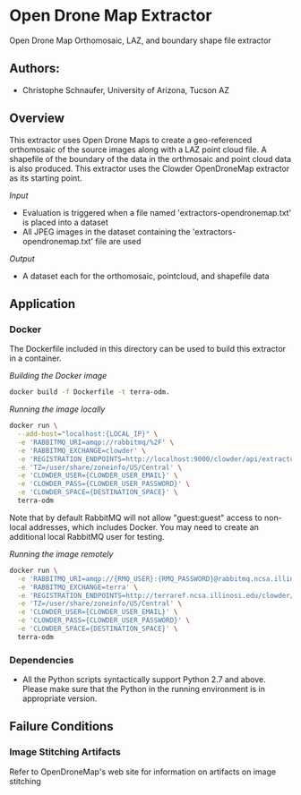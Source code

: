 # Open Drone Map Extractor

Open Drone Map Orthomosaic, LAZ, and boundary shape file extractor

## Authors:

* Christophe Schnaufer, University of Arizona, Tucson AZ

## Overview

This extractor uses Open Drone Maps to create a geo-referenced orthomosaic of the source images along with a LAZ point cloud file. 
A shapefile of the boundary of the data in the orthmosaic and point cloud data is also produced.
This extractor uses the Clowder OpenDroneMap extractor as its starting point.

_Input_

  - Evaluation is triggered when a file named 'extractors-opendronemap.txt' is placed into a dataset
  - All JPEG images in the dataset containing the 'extractors-opendronemap.txt' file are used

_Output_

  - A dataset each for the orthomosaic, pointcloud, and shapefile data

## Application

### Docker

The Dockerfile included in this directory can be used to build this extractor in a container.

_Building the Docker image_

```sh
docker build -f Dockerfile -t terra-odm.
```

_Running the image locally_
```sh
docker run \
  --add-host="localhost:{LOCAL_IP}" \
  -e 'RABBITMQ_URI=amqp://rabbitmq/%2F' \
  -e 'RABBITMQ_EXCHANGE=clowder' \
  -e 'REGISTRATION_ENDPOINTS=http://localhost:9000/clowder/api/extractors?key={SECRET_KEY}' \
  -e 'TZ=/user/share/zoneinfo/US/Central' \
  -e 'CLOWDER_USER={CLOWDER_USER_EMAIL}' \
  -e 'CLOWDER_PASS={CLOWDER_USER_PASSWORD}' \
  -e 'CLOWDER_SPACE={DESTINATION_SPACE}' \
  terra-odm
```
Note that by default RabbitMQ will not allow "guest:guest" access to non-local addresses, which includes Docker. You may need to create an additional local RabbitMQ user for testing.

_Running the image remotely_
```sh
docker run \
  -e 'RABBITMQ_URI=amqp://{RMQ_USER}:{RMQ_PASSWORD}@rabbitmq.ncsa.illinois.edu/clowder' \
  -e 'RABBITMQ_EXCHANGE=terra' \
  -e 'REGISTRATION_ENDPOINTS=http://terraref.ncsa.illinosi.edu/clowder//api/extractors?key={SECRET_KEY}' \
  -e 'TZ=/user/share/zoneinfo/US/Central' \
  -e 'CLOWDER_USER={CLOWDER_USER_EMAIL}' \
  -e 'CLOWDER_PASS={CLOWDER_USER_PASSWORD}' \
  -e 'CLOWDER_SPACE={DESTINATION_SPACE}' \
  terra-odm
```

### Dependencies

* All the Python scripts syntactically support Python 2.7 and above. Please make sure that the Python in the running environment is in appropriate version.

## Failure Conditions

### Image Stitching Artifacts

Refer to OpenDroneMap's web site for information on artifacts on image stitching 
